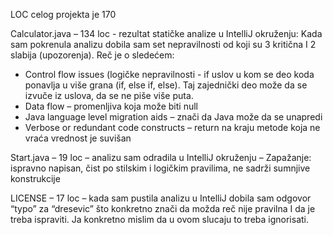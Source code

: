 LOC celog projekta je 170

Calculator.java – 134 loc -  rezultat statičke analize u IntelliJ okruženju: Kada sam pokrenula analizu dobila sam set nepravilnosti od koji su 3 kritična I 2 slabija (upozorenja). Reč je o sledećem: 
- Control flow issues (logičke nepravilnosti - if uslov u kom se deo koda ponavlja u više grana (if, else if, else). Taj zajednički deo može da se izvuče iz uslova, da se ne piše više puta.
- Data flow – promenljiva koja može biti null
- Java language level migration aids – znači da Java može da se unapredi
- Verbose or redundant code constructs – return na kraju metode koja ne vraća vrednost je suvišan


Start.java – 19 loc – analizu sam odradila u IntelliJ okruženju – Zapažanje: ispravno napisan, čist po stilskim i logičkim pravilima, ne sadrži sumnjive konstrukcije


LICENSE – 17 loc – kada sam pustila analizu u IntelliJ dobila sam odgovor “typo” za “dresevic” što konkretno znači da možda reč nije pravilna I da je treba ispraviti. Ja konkretno mislim da u ovom slucaju to treba ignorisati. 
